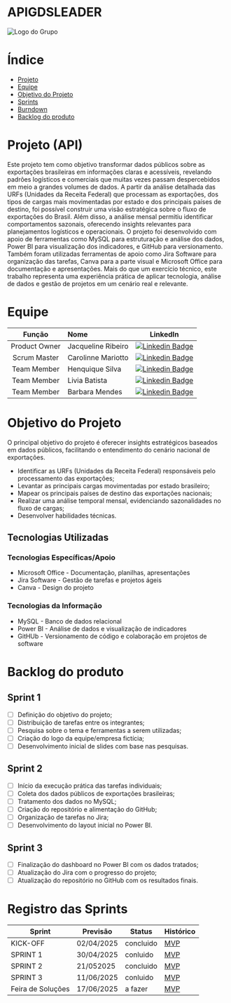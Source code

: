 # APIGDSLEADER

![Logo do Grupo](assets/logo.png)

# Índice
* [Projeto](#projeto-template)
* [Equipe](#equipe)
* [Objetivo do Projeto](#objetivo-do-projeto)
* [Sprints](#Sprints)
* [Burndown](#Burndown)
* [Backlog do produto](#Backlog-do-produto)

# Projeto (API) 
Este projeto tem como objetivo transformar dados públicos sobre as exportações brasileiras em informações claras e acessíveis, revelando padrões logísticos e comerciais que muitas vezes passam despercebidos em meio a grandes volumes de dados. A partir da análise detalhada das URFs (Unidades da Receita Federal) que processam as exportações, dos tipos de cargas mais movimentadas por estado e dos principais países de destino, foi possível construir uma visão estratégica sobre o fluxo de exportações do Brasil. Além disso, a análise mensal permitiu identificar comportamentos sazonais, oferecendo insights relevantes para planejamentos logísticos e operacionais. O projeto foi desenvolvido com apoio de ferramentas como MySQL para estruturação e análise dos dados, Power BI para visualização dos indicadores, e GitHub para versionamento. Também foram utilizadas ferramentas de apoio como Jira Software para organização das tarefas, Canva para a parte visual e Microsoft Office para documentação e apresentações. Mais do que um exercício técnico, este trabalho representa uma experiência prática de aplicar tecnologia, análise de dados e gestão de projetos em um cenário real e relevante.

# Equipe
|    Função     | Nome                                  |                                                                                                                                                      LinkedIn                                                                                                                                                      |
| :-----------: | :------------------------------------ | :-------------------------------------------------------------------------------------------------------------------------------------------------------------------------------------------------------------------------------------------------------------------------------------------------------------------------: |
| Product Owner |   Jacqueline Ribeiro         |     [![Linkedin Badge](https://img.shields.io/badge/Linkedin-blue?style=flat-square&logo=Linkedin&logoColor=white)]([https://www.linkedin.com/in/joaomarcosoliveiraa](https://www.linkedin.com/in/jacqueline-ribeiro-46a981204?utm_source=share&utm_campaign=share_via&utm_content=profile&utm_medium=android_app))              |
| Scrum Master  |  Carolinne Mariotto |      [![Linkedin Badge](https://img.shields.io/badge/Linkedin-blue?style=flat-square&logo=Linkedin&logoColor=white)](https://www.linkedin.com/in/carolinne-mariotto-27a7b1222?utm_source=share&utm_campaign=share_via&utm_content=profile&utm_medium=ios_app)  |
| Team Member   | Henquique Silva  |         [![Linkedin Badge](https://img.shields.io/badge/Linkedin-blue?style=flat-square&logo=Linkedin&logoColor=white)](https://www.linkedin.com/in/henrique-trindade-da-silva-508888245?utm_source=share&utm_campaign=share_via&utm_content=profile&utm_medium=android_app)        |
|  Team Member  | Livia Batista    |         [![Linkedin Badge](https://img.shields.io/badge/Linkedin-blue?style=flat-square&logo=Linkedin&logoColor=white)](https://www.linkedin.com/in/l%C3%ADvia-gon%C3%A7alves-319bb42b2?utm_source=share&utm_campaign=share_via&utm_content=profile&utm_medium=ios_app)       |
|  Team Member  | Barbara Mendes |   [![Linkedin Badge](https://img.shields.io/badge/Linkedin-blue?style=flat-square&logo=Linkedin&logoColor=white)](https://www.linkedin.com/in/b%C3%A1rbara-mendes-09a3b9225?utm_source=share&utm_campaign=share_via&utm_content=profile&utm_medium=android_app)   |

# Objetivo do Projeto
O principal objetivo do projeto é oferecer insights estratégicos baseados em dados públicos, facilitando o entendimento do cenário nacional de exportações.
* Identificar as URFs (Unidades da Receita Federal) responsáveis pelo processamento das exportações;
* Levantar as principais cargas movimentadas por estado brasileiro;
* Mapear os principais países de destino das exportações nacionais;
* Realizar uma análise temporal mensal, evidenciando sazonalidades no fluxo de cargas;
* Desenvolver habilidades técnicas.

## Tecnologias Utilizadas

 ### Tecnologias Específicas/Apoio

* Microsoft Office - Documentação, planilhas, apresentações
* Jira Software - Gestão de tarefas e projetos ágeis
* Canva - Design do projeto
 
 ### Tecnologias da Informação
 
* MySQL - Banco de dados relacional
* Power BI - Análise de dados e visualização de indicadores
* GitHUb - Versionamento de código e colaboração em projetos de software

# Backlog do produto

## Sprint 1
- [ ] Definição do objetivo do projeto;
- [ ] Distribuição de tarefas entre os integrantes;
- [ ] Pesquisa sobre o tema e ferramentas a serem utilizadas;
- [ ] Criação do logo da equipe/empresa fictícia;
- [ ] Desenvolvimento inicial de slides com base nas pesquisas.

## Sprint 2
- [ ] Início da execução prática das tarefas individuais;
- [ ] Coleta dos dados públicos de exportações brasileiras;
- [ ] Tratamento dos dados no MySQL;
- [ ] Criação do repositório e alimentação do GitHub;
- [ ] Organização de tarefas no Jira;
- [ ] Desenvolvimento do layout inicial no Power BI.
      
## Sprint 3
- [ ] Finalização do dashboard no Power BI com os dados tratados;
- [ ] Atualização do Jira com o progresso do projeto;
- [ ] Atualização do repositório no GitHub com os resultados finais.

# Registro das Sprints

Sprint | Previsão | Status| Histórico|    
|------|--------|------|--------|    
|KICK-OFF| 02/04/2025 | concluido| [MVP](https://) |     
|SPRINT 1| 30/04/2025| conluido|[MVP](https://) |     
|SPRINT 2| 21/052025 | concluido|[MVP](https://) |     
|SPRINT 3| 11/06/2025 | conluido |[MVP](https://)  |     
|Feira de Soluções|17/06/2025|a fazer |[MVP](https://) | 
